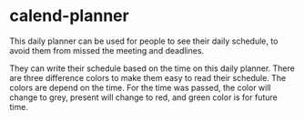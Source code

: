 # calend-planner

This daily planner can be used for people to see their daily schedule, to avoid them from missed the meeting and deadlines.

They can write their schedule based on the time on this daily planner. There are three difference colors to make them easy to read their schedule. The colors are depend on the time. For the time was passed, the color will change to grey, present will change to red, and green color is for future time.